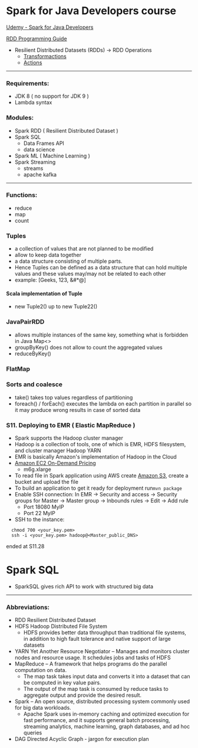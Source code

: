 # Spark for Java Developers course

[Udemy - Spark for Java Developers](https://www.udemy.com/course/apache-spark-for-java-developers)

[RDD Programming Guide](https://spark.apache.org/docs/latest/rdd-programming-guide.html)
* Resilient Distributed Datasets (RDDs) -> RDD Operations
  * [Transformactions](https://spark.apache.org/docs/latest/rdd-programming-guide.html#transformations)
  * [Actions](https://spark.apache.org/docs/latest/rdd-programming-guide.html#actions)


-------------------------------------------------------------
### Requirements:
* JDK 8 ( no support for JDK 9 )
* Lambda syntax

### Modules:
* Spark RDD ( Resilient Distributed Dataset )
* Spark SQL
  * Data Frames API
  * data science
* Spark ML ( Machine Learning )
* Spark Streaming
  * streams
  * apache kafka

-------------------------------------------------------------
### Functions:
* reduce
* map
* count

### Tuples 
* a collection of values that are not planned to be modified
* allow to keep data together
* a data structure consisting of multiple parts. 
* Hence Tuples can be defined as a data structure that can hold multiple values and these values may/may not be related to each other 
* example: [Geeks, 123, &#*@]

#### Scala implementation of Tuple
* new Tuple2() up to new Tuple22()

### JavaPairRDD
* allows multiple instances of the same key, something what is forbidden in Java Map<>
* groupByKey() does not allow to count the aggregated values
* reduceByKey()

### FlatMap

### Sorts and coalesce
* take() takes top values regardless of partitioning
* foreach() / forEach() executes the lambda on each partition in parallel so it may produce wrong results in case of sorted data

### S11. Deploying to EMR ( Elastic MapReduce )
* Spark supports the Hadoop cluster manager
* Hadoop is a collection of tools, one of which is EMR, HDFS filesystem, and cluster manager Hadoop YARN
* EMR is basically Amazon's implementation of Hadoop in the Cloud
* [Amazon EC2 On-Demand Pricing](https://aws.amazon.com/ec2/pricing/on-demand/)
  * m6g.xlarge 
* To read file in Spark application using AWS create [Amazon S3](https://s3.console.aws.amazon.com/s3), create a bucket and upload the file
* To build an application to get it ready for deployment run`mvn package`
* Enable SSH connection: In EMR -> Security and access -> Security groups for Master -> Master group -> Inbounds rules -> Edit -> Add rule
  * Port 18080 MyIP
  * Port 22 MyIP
* SSH to the instance:
```
  chmod 700 <your_key.pem>
  ssh -i <your_key.pem> hadoop@<Master_public_DNS>
```
ended at S11.28

# Spark SQL

* SparkSQL gives rich API to work with structured big data




-------------------------------------------------------------
### Abbreviations:
* RDD Resilient Distributed Dataset
* HDFS Hadoop Distributed File System
  * HDFS provides better data throughput than traditional file systems, in addition to high fault tolerance and native support of large datasets
* YARN Yet Another Resource Negotiator – Manages and monitors cluster nodes and resource usage. It schedules jobs and tasks of HDFS
* MapReduce – A framework that helps programs do the parallel computation on data.
  * The map task takes input data and converts it into a dataset that can be computed in key value pairs.
  * The output of the map task is consumed by reduce tasks to aggregate output and provide the desired result.
* Spark – An open source, distributed processing system commonly used for big data workloads.
  * Apache Spark uses in-memory caching and optimized execution for fast performance, and it supports general batch processing, streaming analytics, machine learning, graph databases, and ad hoc queries
* DAG Directed Acyclic Graph - jargon for execution plan


